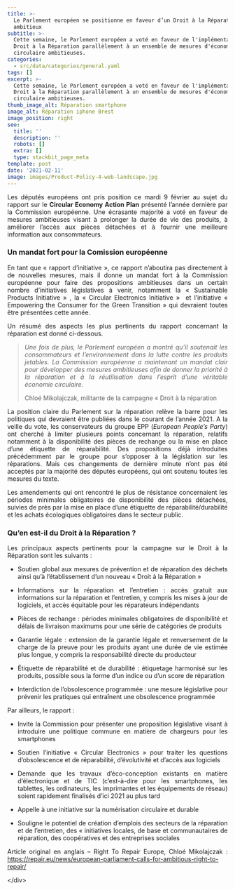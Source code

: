 ```yaml
---
title: >-
  Le Parlement européen se positionne en faveur d’un Droit à la Réparation
  ambitieux
subtitle: >-
  Cette semaine, le Parlement européen a voté en faveur de l'implémentation d'un
  Droit à la Réparation parallèlement à un ensemble de mesures d'économie
  circulaire ambitieuses.
categories:
  - src/data/categories/general.yaml
tags: []
excerpt: >-
  Cette semaine, le Parlement européen a voté en faveur de l'implémentation d'un
  Droit à la Réparation parallèlement à un ensemble de mesures d'économie
  circulaire ambitieuses.
thumb_image_alt: Réparation smartphone
image_alt: Réparation iphone Brest
image_position: right
seo:
  title: ''
  description: ''
  robots: []
  extra: []
  type: stackbit_page_meta
template: post
date: '2021-02-11'
image: images/Product-Policy-4-web-landscape.jpg
---
```

<div style="text-align: justify">

Les députés européens ont pris position ce mardi 9 février au sujet du rapport sur le **Circular Economy Action Plan** présenté l’année dernière par la Commission européenne. Une écrasante majorité a voté en faveur de mesures ambitieuses visant à prolonger la durée de vie des produits, à améliorer l’accès aux pièces détachées et à fournir une meilleure information aux consommateurs.

### Un mandat fort pour la Comission européenne

En tant que « rapport d’initiative », ce rapport n’aboutira pas directement à de nouvelles mesures, mais il donne un mandat fort à la Commission européenne pour faire des propositions ambitieuses dans un certain nombre d’initiatives législatives à venir, notamment la « Sustainable Products Initiative » , la « Circular Electronics Initiative »  et l’initiative « Empowering the Consumer for the Green Transition » qui devraient toutes être présentées cette année.

Un résumé des aspects les plus pertinents du rapport concernant la réparation est donné ci-dessous.

> *Une fois de plus, le Parlement européen a montré qu’il soutenait les consommateurs et l’environnement dans la lutte contre les produits jetables. La Commission européenne a maintenant un mandat clair pour développer des mesures ambitieuses afin de donner la priorité à la réparation et à la réutilisation dans l’esprit d’une véritable économie circulaire.*
>
> Chloé Mikolajczak, militante de la campagne « Droit à la réparation

La position claire du Parlement sur la réparation relève la barre pour les politiques qui devraient être publiées dans le courant de l’année 2021. A la veille du vote, les conservateurs du groupe EPP (*European People’s Party*) ont cherché à limiter plusieurs points concernant la réparation,  relatifs notamment à la disponibilité des pièces de rechange ou la mise en place d’une étiquette de réparabilité. Des propositions déjà  introduites précédemment par le groupe pour s’opposer à la législation sur les réparations. Mais ces changements de dernière minute n’ont pas été acceptés par la majorité des députés européens, qui ont soutenu toutes les mesures du texte.

Les amendements qui ont rencontré le plus de résistance concernaient les périodes minimales obligatoires de disponibilité des pièces détachées, suivies de près par la mise en place d’une étiquette de réparabilité/durabilité et les achats écologiques obligatoires dans le secteur public.

### Qu’en est-il du Droit à la Réparation ?

Les principaux aspects pertinents pour la campagne sur le Droit à la Réparation sont les suivants :

*   Soutien global aux mesures de prévention et de réparation des déchets ainsi qu’à l’établissement d’un nouveau « Droit à la Réparation »

*   Informations sur la réparation et l’entretien : accès gratuit aux informations sur la réparation et l’entretien, y compris les mises à jour de logiciels, et accès équitable pour les réparateurs indépendants

*   Pièces de rechange : périodes minimales obligatoires de disponibilité et délais de livraison maximums pour une série de catégories de produits

*   Garantie légale : extension de la garantie légale et renversement de la charge de la preuve pour les produits ayant une durée de vie estimée plus longue, y compris la responsabilité directe du producteur

*   Étiquette de réparabilité et de durabilité : étiquetage harmonisé sur les produits, possible sous la forme d’un indice ou d’un score de réparation

*   Interdiction de l’obsolescence programmée : une mesure législative pour prévenir les pratiques qui entraînent une obsolescence programmée

Par ailleurs, le rapport :

*   Invite la Commission pour présenter une proposition législative visant à introduire une politique commune en matière de chargeurs pour les smartphones

*   Soutien l’initiative « Circular Electronics » pour traiter les questions d’obsolescence et de réparabilité, d’évolutivité et d’accès aux logiciels

*   Demande que les travaux d’éco-conception existants en matière d’électronique et de TIC (c’est-à-dire pour les smartphones, les tablettes, les ordinateurs, les imprimantes et les équipements de réseau) soient rapidement finalisés d’ici 2021 au plus tard

*   Appelle à une initiative sur la numérisation circulaire et durable

*   Souligne le potentiel de création d’emplois des secteurs de la réparation et de l’entretien, des « initiatives locales, de base et communautaires de réparation, des coopératives et des entreprises sociales

Article original en anglais – Right To Repair Europe, Chloé Mikolajczak :
<https://repair.eu/news/european-parliament-calls-for-ambitious-right-to-repair/>

\</div>

